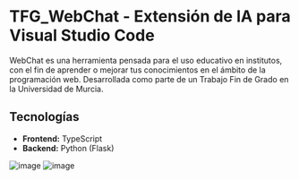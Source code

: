 # TFG_WebChat - Extensión de IA para Visual Studio Code

WebChat es una herramienta pensada para el uso educativo en institutos, con el fin de aprender o mejorar tus conocimientos en el ámbito de la programación web.
Desarrollada como parte de un Trabajo Fin de Grado en la Universidad de Murcia.

## Tecnologías
- **Frontend:** TypeScript  
- **Backend:** Python (Flask)

![image](https://github.com/user-attachments/assets/dd795418-313a-4933-9c39-aaa021c577e5)
![image](https://github.com/user-attachments/assets/ee344c79-604c-4857-b641-4ae1e53864ec)
